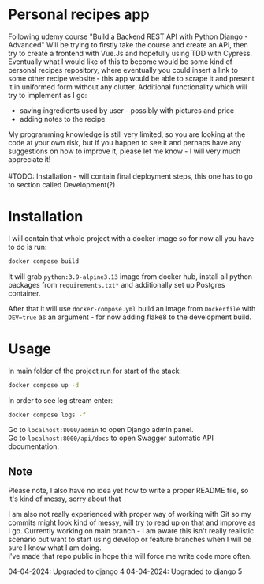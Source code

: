 # Personal recipes app
Following udemy course "Build a Backend REST API with Python Django - Advanced"
Will be trying to firstly take the course and create an API, 
then try to create a frontend with Vue.Js and hopefully using TDD with Cypress.
Eventually what I would like of this to become would be some kind of 
personal recipes repository, where eventually you could insert a link to 
some other recipe website - this app would be able to scrape it 
and present it in uniformed form without any clutter.
Additional functionality which will try to implement as I go:
- saving ingredients used by user - possibly with pictures and price
- adding notes to the recipe

My programming knowledge is still very limited, so you are looking at
the code at your own risk, but if you happen to see it and perhaps
have any suggestions on how to improve it,
please let me know - I will very much appreciate it!
<br><br>
#TODO: Installation - will contain final deployment steps, this one has to go to 
section called Development(?)
# Installation
I will contain that whole project with a docker image so for now all you 
have to do
is run:
```bash
docker compose build
```
It will grab ```python:3.9-alpine3.13``` image from docker hub, install 
all python packages
from ```requirements.txt*``` and additionally set up Postgres container.

After that it will use ```docker-compose.yml``` build an image 
from ```Dockerfile``` with
```DEV=true``` as an argument - for now adding flake8 to the development build.



# Usage
In main folder of the project run for start of the stack:
```bash
docker compose up -d
```
In order to see log stream enter:
```bash
docker compose logs -f
```
Go to ```localhost:8000/admin``` to open Django admin panel.\
Go to ```localhost:8000/api/docs``` to open Swagger automatic API documentation.



## Note
 Please note, I also have no idea yet how to write a proper README file,
 so it's kind of messy, sorry about that

 I am also not really experienced with proper way of working with Git 
 so my commits might look kind of messy, will try to read up on that and 
 improve as I go.
 Currently working on main branch - 
 I am aware this isn't really realistic scenario but want to start using 
 develop or feature branches when I will be sure I know what I am doing.
 \
I've made that repo public in hope this will force me write code more often.

04-04-2024: Upgraded to django 4
04-04-2024: Upgraded to django 5
